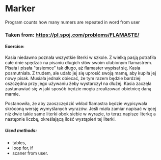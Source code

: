 # Marker
Program counts how many numers are repeated in word from user
 
### Taken from: https://pl.spoj.com/problems/FLAMASTE/
#### Exercise:
Kasia niedawno poznała wszystkie literki w szkole. Z wielką pasją potrafiła całe dnie spędzać na pisaniu długich słów swoim ulubionym 
flamastrem. Pisała i pisała "tasiemce" tak długo, aż flamaster wypisał się. Kasia posmutniała. Z trudem, ale udało jej się uprosić swoją 
mamę, aby kupiła jej nowy pisak. Musiała jednak obiecać, że tym razem będzie bardziej oszczędna przy jego używaniu żeby wystarczył na 
dłużej. Kasia zaczęła zastanawiać się w jaki sposób będzie mogła zrealizować obietnicę daną mamie. 

Postanowiła, że aby zaoszczędzić wkład flamastra będzie wypisywała skróconą wersję wymyślanych wyrazów. Jeśli miała zamiar napisać 
więcej niż dwie takie same literki obok siebie w wyrazie, to teraz napisze literkę a następnie liczbę, określającą ilość wystąpień tej 
literki.

##### Used methods:
- tables,
- loop for, if
- scaner from user.
